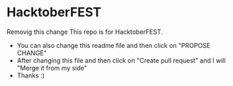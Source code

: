 # HacktoberFEST

Removig this change
This repo is for HacktoberFEST.
* You can also change this readme file and then click on "PROPOSE CHANGE" 
* After changing this file and then click on "Create pull request" and I will "Merge it from my side"
* Thanks :)
